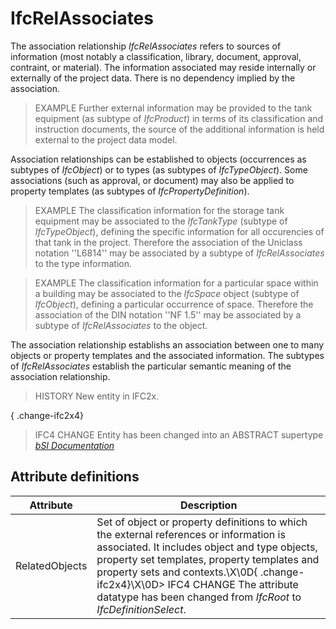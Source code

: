IfcRelAssociates
================
The association relationship _IfcRelAssociates_ refers to sources of
information (most notably a classification, library, document, approval,
contraint, or material). The information associated may reside internally or
externally of the project data. There is no dependency implied by the
association.  
  
> EXAMPLE  Further external information may be provided to the tank equipment
> (as subtype of _IfcProduct_) in terms of its classification and instruction
> documents, the source of the additional information is held external to the
> project data model.  
  
Association relationships can be established to objects (occurrences as
subtypes of _IfcObject_) or to types (as subtypes of _IfcTypeObject_). Some
associations (such as approval, or document) may also be applied to property
templates (as subtypes of _IfcPropertyDefinition_).  
  
> EXAMPLE  The classification information for the storage tank equipment may
> be associated to the _IfcTankType_ (subtype of _IfcTypeObject_), defining
> the specific information for all occurencies of that tank in the project.
> Therefore the association of the Uniclass notation ''L6814'' may be
> associated by a subtype of _IfcRelAssociates_ to the type information.  
  
> EXAMPLE  The classification information for a particular space within a
> building may be associated to the _IfcSpace_ object (subtype of
> _IfcObject_), defining a particular occurrence of space. Therefore the
> association of the DIN notation ''NF 1.5'' may be associated by a subtype of
> _IfcRelAssociates_ to the object.  
  
The association relationship establishs an association between one to many
objects or property templates and the associated information. The subtypes of
_IfcRelAssociates_ establish the particular semantic meaning of the
association relationship.  
  
> HISTORY  New entity in IFC2x.  
  
{ .change-ifc2x4}  
> IFC4 CHANGE  Entity has been changed into an ABSTRACT supertype  
[ _bSI
Documentation_](https://standards.buildingsmart.org/IFC/DEV/IFC4_2/FINAL/HTML/schema/ifckernel/lexical/ifcrelassociates.htm)


Attribute definitions
---------------------
| Attribute      | Description                                                                                                                                                                                                                                                                                                                                    |
|----------------|------------------------------------------------------------------------------------------------------------------------------------------------------------------------------------------------------------------------------------------------------------------------------------------------------------------------------------------------|
| RelatedObjects | Set of object or property definitions to which the external references or information is associated. It includes object and type objects, property set templates, property templates and property sets and contexts.\X\0D{ .change-ifc2x4}\X\0D> IFC4 CHANGE  The attribute datatype has been changed from _IfcRoot_ to _IfcDefinitionSelect_. |

